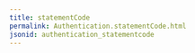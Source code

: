 ```yaml
---
title: statementCode
permalink: Authentication.statementCode.html
jsonid: authentication_statementcode
---
```

